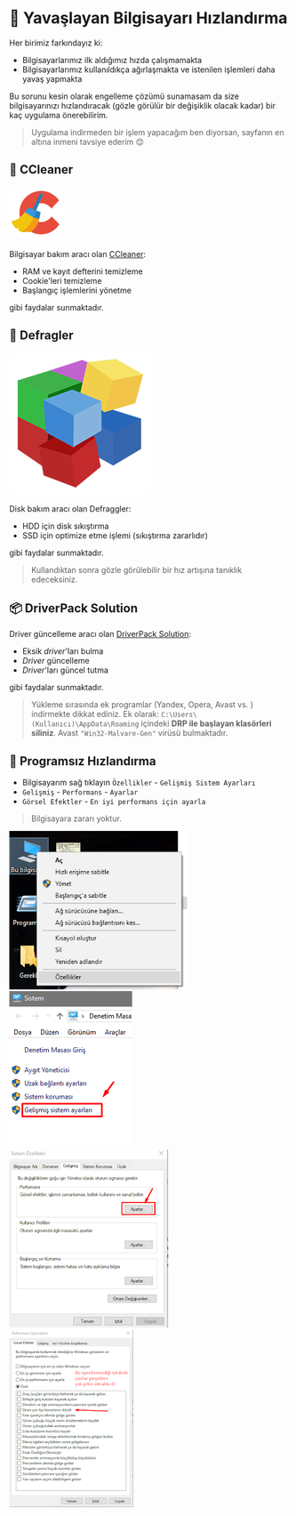 # 💨 Yavaşlayan Bilgisayarı Hızlandırma

Her birimiz farkındayız ki:

- Bilgisayarlarımız ilk aldığımız hızda çalışmamakta
- Bilgisayarlarımız kullanıldıkça ağırlaşmakta ve istenilen işlemleri daha yavaş yapmakta

Bu sorunu kesin olarak engelleme çözümü sunamasam da size bilgisayarınızı hızlandıracak (gözle görülür bir değişiklik olacak kadar) bir kaç uygulama önerebilirim.

> Uygulama indirmeden bir işlem yapacağım ben diyorsan, sayfanın en altına inmeni tavsiye ederim 😊

## 🧹 CCleaner

![ccleaner](../../res/ccleaner.png)

Bilgisayar bakım aracı olan [CCleaner][CCleaner]:

- RAM ve kayıt defterini temizleme
- Cookie'leri temizleme
- Başlangıç işlemlerini yönetme

gibi faydalar sunmaktadır.

## 🧱 Defragler

![defragler](../../res/defragler.png)

Disk bakım aracı olan Defraggler:

- HDD için disk sıkıştırma
- SSD için optimize etme işlemi (sıkıştırma zararlıdır)

gibi faydalar sunmaktadır.

> Kullandıktan sonra gözle görülebilir bir hız artışına tanıklık edeceksiniz.

## 📦 DriverPack Solution

Driver güncelleme aracı olan [DriverPack Solution][DriverPack Solution]:

- Eksik *driver*'ları bulma
- *Driver* güncelleme
- *Driver*'ları güncel tutma

gibi faydalar sunmaktadır.

> Yükleme sırasında ek programlar (Yandex, Opera, Avast vs. ) indirmekte dikkat ediniz. Ek olarak: `C:\Users\(Kullanıcı)\AppData\Roaming` içindeki **DRP ile başlayan klasörleri siliniz**. Avast `"Win32-Malvare-Gen"` virüsü bulmaktadır.

## 🦢 Programsız Hızlandırma

- Bilgisayarım sağ tıklayın `Özellikler` - `Gelişmiş Sistem Ayarları`
- `Gelişmiş` - `Performans` - `Ayarlar`
- `Görsel Efektler` - `En iyi performans için ayarla`

> Bilgisayara zararı yoktur.

![Programsız Hızlandırma1](../../res/win10_fast1.png)
![Programsız Hızlandırma2](../../res/win10_fast2.png)
![Programsız Hızlandırma3](../../res/win10_fast3.png)
![Programsız Hızlandırma4](../../res/win10_fast4.png)

<!-- Links -->

[CCleaner]: https://www.ccleaner.com/ccleaner
[Defraggler]: https://www.ccleaner.com/defraggler/download/standard
[DriverPack Solution]: http://download.drp.su/17-online/DriverPack-17-Online_88304581.1512049963.exe
